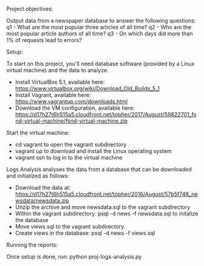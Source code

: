 Project objectives:

Output data from a newspaper database to answer the following questions:
q1 - What are the most popular three articles of all time?
q2 - Who are the most popular article authors of all time?
q3 - On which days did more than 1% of requests lead to errors?

Setup:

To start on this project, you'll need database software (provided by a Linux virtual machine) and the data to analyze.

- Install VirtualBox 5.1, available here: https://www.virtualbox.org/wiki/Download_Old_Builds_5_1
- Install Vagrant, available here: https://www.vagrantup.com/downloads.html
- Download the VM configuration, available here: https://d17h27t6h515a5.cloudfront.net/topher/2017/August/59822701_fsnd-virtual-machine/fsnd-virtual-machine.zip

Start the virtual machine:
- cd vagrant to open the vagrant subdirectory
- vagrant up to download and install the Linux operating system
- vagrant ssh to log in to the virtual machine

Logs Analysis analyses the data from a database that can be downloaded and initialized as follows:

- Download the data at: https://d17h27t6h515a5.cloudfront.net/topher/2016/August/57b5f748_newsdata/newsdata.zip
- Unzip the archive and move newsdata.sql to the vagrant subdirectory
- Within the vagrant subdirectory: psql -d news -f newsdata.sql to initalize the database
- Move views.sql to the vagrant subdirectory
- Create views in the database: psql -d news -f views.sql


Running the reports:

Once setup is done, run: python proj-logs-analysis.py
